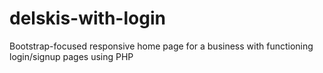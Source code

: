 # delskis-with-login
Bootstrap-focused responsive home page for a business with functioning login/signup pages using PHP
